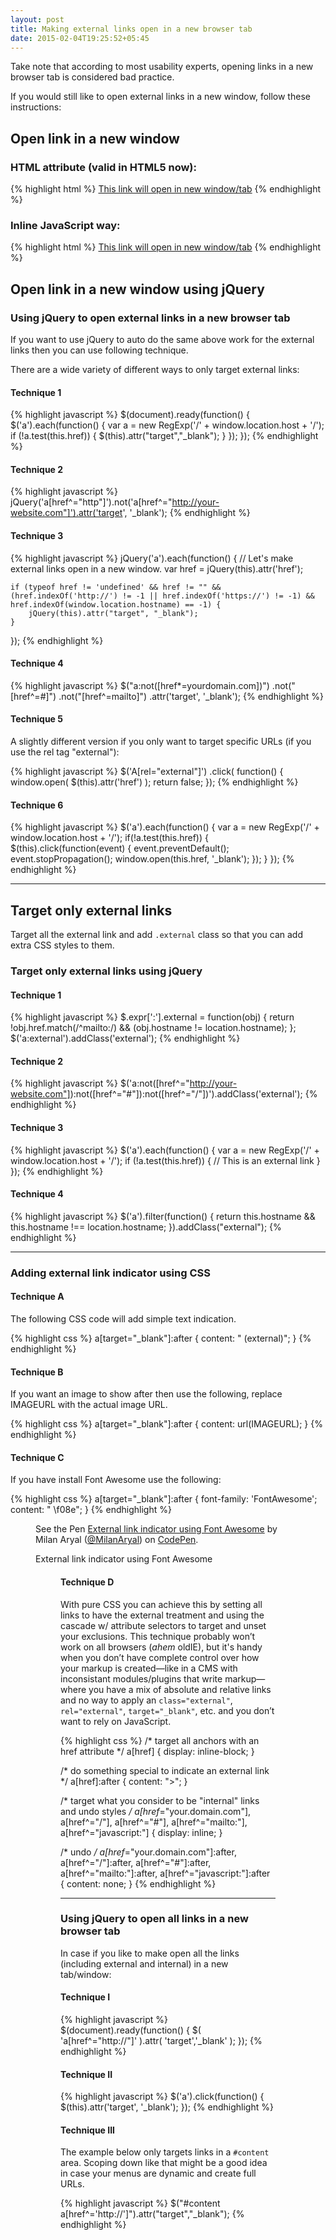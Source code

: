 ```yaml
---
layout: post
title: Making external links open in a new browser tab
date: 2015-02-04T19:25:52+05:45
---
```


Take note that according to most usability experts, opening links in a new browser tab is considered bad practice.

If you would still like to open external links in a new window, follow these instructions:

## Open link in a new window

### HTML attribute (valid in HTML5 now):

{% highlight html %}
<a href="http://milanaryal.com" target="_blank">This link will open in new window/tab</a>
{% endhighlight %}

### Inline JavaScript way:

{% highlight html %}
<a href="http://milanaryal.com" onclick="window.open(this.href); return false;" onkeypress="window.open(this.href); return false;">This link will open in new window/tab</a>
{% endhighlight %}

## Open link in a new window using jQuery

### Using jQuery to open external links in a new browser tab

If you want to use jQuery to auto do the same above work for the external links then you can use following technique.

There are a wide variety of different ways to only target external links:

#### Technique 1

{% highlight javascript %}
$(document).ready(function() {
   $('a').each(function() {
      var a = new RegExp('/' + window.location.host + '/');
      if (!a.test(this.href)) {
      $(this).attr("target","_blank");
      }
   });
});
{% endhighlight %}

#### Technique 2

{% highlight javascript %}
jQuery('a[href^="http"]').not('a[href^="http://your-website.com"]').attr('target', '_blank');
{% endhighlight %}

#### Technique 3

{% highlight javascript %}
jQuery('a').each(function() {
    // Let's make external links open in a new window.
    var href = jQuery(this).attr('href');

    if (typeof href != 'undefined' && href != "" && (href.indexOf('http://') != -1 || href.indexOf('https://') != -1) && href.indexOf(window.location.hostname) == -1) {
        jQuery(this).attr("target", "_blank");
    }
});
{% endhighlight %}

#### Technique 4

{% highlight javascript %}
$("a:not([href*=yourdomain.com])")
.not("[href^=#]")
.not("[href^=mailto]")
.attr('target', '_blank');
{% endhighlight %}

#### Technique 5

A slightly different version if you only want to target specific URLs (if you use the rel tag "external"):

{% highlight javascript %}
$('A[rel="external"]')
.click( function() {
window.open( $(this).attr('href') );
return false;
});
{% endhighlight %}


#### Technique 6

{% highlight javascript %}
$('a').each(function() {
   var a = new RegExp('/' + window.location.host + '/');
   if(!a.test(this.href)) {
       $(this).click(function(event) {
           event.preventDefault();
           event.stopPropagation();
           window.open(this.href, '_blank');
       });
   }
});
{% endhighlight %}

---

## Target only external links

Target all the external link and add `.external` class so that you can add extra CSS styles to them. 

### Target only external links using jQuery

#### Technique 1

{% highlight javascript %}
$.expr[':'].external = function(obj) {
    return !obj.href.match(/^mailto\:/) && (obj.hostname != location.hostname);
};
$('a:external').addClass('external');
{% endhighlight %}

#### Technique 2

{% highlight javascript %}
$('a:not([href^="http://your-website.com"]):not([href^="#"]):not([href^="/"])').addClass('external');
{% endhighlight %}

#### Technique 3

{% highlight javascript %}
$('a').each(function() {
   var a = new RegExp('/' + window.location.host + '/');
   if (!a.test(this.href)) {
       // This is an external link
   }
});
{% endhighlight %}

#### Technique 4

{% highlight javascript %}
$('a').filter(function() {
   return this.hostname && this.hostname !== location.hostname;
}).addClass("external");
{% endhighlight %}

---

### Adding external link indicator using CSS

#### Technique A

The following CSS code will add simple text indication.

{% highlight css %}
a[target="_blank"]:after {
    content: " (external)";
}
{% endhighlight %}

#### Technique B

If you want an image to show after then use the following, replace IMAGEURL with the actual image URL.

{% highlight css %}
a[target="_blank"]:after {
    content: url(IMAGEURL);
}
{% endhighlight %}

#### Technique C

If you have install Font Awesome use the following:

{% highlight css %}
a[target="_blank"]:after {
    font-family: 'FontAwesome';
    content: " \f08e";
}
{% endhighlight %}

<figure>
<p data-height="268" data-theme-id="0" data-slug-hash="WbZPrm" data-default-tab="result" data-user="MilanAryal" class='codepen'>See the Pen <a href='http://codepen.io/MilanAryal/pen/WbZPrm/'>External link indicator using Font Awesome</a> by Milan Aryal (<a href='http://codepen.io/MilanAryal'>@MilanAryal</a>) on <a href='http://codepen.io'>CodePen</a>.</p>
<script async src="//assets.codepen.io/assets/embed/ei.js"></script>
<figcaption>External link indicator using Font Awesome</figcaption>
<figure>

#### Technique D

With pure CSS you can achieve this by setting all links to have the external treatment and using the cascade w/ attribute selectors to target and unset your exclusions. This technique probably won’t work on all browsers (*ahem* oldIE), but it's handy when you don’t have complete control over how your markup is created—like in a CMS with inconsistant modules/plugins that write markup—where you have a mix of absolute and relative links and no way to apply an `class="external"`, `rel="external"`, `target="_blank"`, etc. and you don’t want to rely on JavaScript.

{% highlight css %}
/* target all anchors with an href attribute */
a[href] { 
	display: inline-block; 
}

/* do something special to indicate an external link */
a[href]:after { 
	content: ">";
}

/* target what you consider to be "internal" links and undo styles */
a[href*="your.domain.com"],
a[href^="/"],
a[href^="#"],
a[href^="mailto:"],
a[href^="javascript:"] {
	display: inline;
}

/* undo */
a[href*="your.domain.com"]:after,
a[href^="/"]:after,
a[href^="#"]:after,
a[href^="mailto:"]:after,
a[href^="javascript:"]:after {
	content: none;
}
{% endhighlight %}

---

### Using jQuery to open all links in a new browser tab

In case if you like to make open all the links (including external and internal) in a new tab/window:

#### Technique I

{% highlight javascript %}
$(document).ready(function() {
  $( 'a[href^="http://"]' ).attr( 'target','_blank' );
});
{% endhighlight %}

#### Technique II

{% highlight javascript %}
$('a').click(function() {
  $(this).attr('target', '_blank');
});
{% endhighlight %}

#### Technique III

The example below only targets links in a `#content` area. Scoping down like that might be a good idea in case your menus are dynamic and create full URLs.

{% highlight javascript %}
$("#content a[href^='http://']").attr("target","_blank");
{% endhighlight %}
